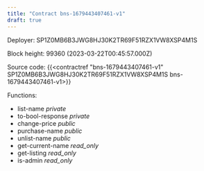 ```yaml
---
title: "Contract bns-1679443407461-v1"
draft: true
---
```

Deployer: SP1Z0MB6B3JWG8HJ30K2TR69F51RZX1VW8XSP4M1S


 



Block height: 99360 (2023-03-22T00:45:57.000Z)

Source code: {{<contractref "bns-1679443407461-v1" SP1Z0MB6B3JWG8HJ30K2TR69F51RZX1VW8XSP4M1S bns-1679443407461-v1>}}

Functions:

* list-name _private_
* to-bool-response _private_
* change-price _public_
* purchase-name _public_
* unlist-name _public_
* get-current-name _read_only_
* get-listing _read_only_
* is-admin _read_only_
